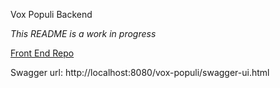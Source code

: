 Vox Populi Backend

_This README is a work in progress_

[Front End Repo](https://github.com/Romanizat/vox-populi-frontend)


Swagger url: http://localhost:8080/vox-populi/swagger-ui.html

